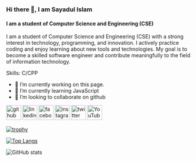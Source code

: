 ### Hi there 👋, **I am Sayadul Islam**
#### I am a student of Computer Science and Engineering (CSE)
I am a student of Computer Science and Engineering (CSE) with a strong interest in technology, programming, and innovation. I actively practice coding and enjoy learning about new tools and technologies. My goal is to become a skilled software engineer and contribute meaningfully to the field of information technology.

Skills: C/CPP

- 🔭 I’m currently working on this page. 
- 🌱 I’m currently learning JavaScript 
- 👯 I’m looking to collaborate on github 

[<img src='https://cdn.jsdelivr.net/npm/simple-icons@3.0.1/icons/github.svg' alt='github' height='40'>](https://github.com/mdsayadulislam)  [<img src='https://cdn.jsdelivr.net/npm/simple-icons@3.0.1/icons/linkedin.svg' alt='linkedin' height='40'>](https://www.linkedin.com/in/https://linkedin.com/in/md-sayadul-islam-27a128335/)  [<img src='https://cdn.jsdelivr.net/npm/simple-icons@3.0.1/icons/facebook.svg' alt='facebook' height='40'>](https://www.facebook.com/https://www.facebook.com/InoffensiveBoySayad)  [<img src='https://cdn.jsdelivr.net/npm/simple-icons@3.0.1/icons/instagram.svg' alt='instagram' height='40'>](https://www.instagram.com/sayadul_islam_sayad/)  [<img src='https://cdn.jsdelivr.net/npm/simple-icons@3.0.1/icons/twitter.svg' alt='twitter' height='40'>](https://twitter.com/@Sayad262)  [<img src='https://cdn.jsdelivr.net/npm/simple-icons@3.0.1/icons/youtube.svg' alt='YouTube' height='40'>](https://www.youtube.com/channel/https://www.youtube.com/@sayadislam2626)  

[![trophy](https://github-profile-trophy.vercel.app/?username=mdsayadulislam)](https://github.com/ryo-ma/github-profile-trophy)

[![Top Langs](https://github-readme-stats.vercel.app/api/top-langs/?username=mdsayadulislam)](https://github.com/anuraghazra/github-readme-stats)

![GitHub stats](https://github-readme-stats.vercel.app/api?username=mdsayadulislam&show_icons=true)  


